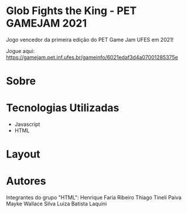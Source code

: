 # Glob Fights the King - PET GAMEJAM 2021
Jogo vencedor da primeira edição do PET Game Jam UFES em 2021!

Jogue aqui: https://gamejam.pet.inf.ufes.br/gameinfo/6021edaf3d4a07001285375e

# Sobre

# Tecnologias Utilizadas
- Javascript
- HTML

# Layout

# Autores
Integrantes do grupo "HTML":
Henrique Faria Ribeiro 
Thiago Tineli Paiva
Mayke Wallace Silva
Luiza Batista Laquini
